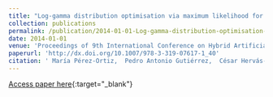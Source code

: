 ```yaml
---
title: "Log-gamma distribution optimisation via maximum likelihood for ordered probability estimates"
collection: publications
permalink: /publication/2014-01-01-Log-gamma-distribution-optimisation-via-maximum-likelihood-for-ordered-probability-estimates
date: 2014-01-01
venue: 'Proceedings of 9th International Conference on Hybrid Artificial Intelligence Systems (HAIS2014)'
paperurl: 'http://dx.doi.org/10.1007/978-3-319-07617-1_40'
citation: ' María Pérez-Ortiz,  Pedro Antonio Gutiérrez,  César Hervás-Martínez, &quot;Log-gamma distribution optimisation via maximum likelihood for ordered probability estimates.&quot; Proceedings of 9th International Conference on Hybrid Artificial Intelligence Systems (HAIS2014), Vol.8480, 2014, Salamanca (Spain), pp.454--465.'
---
```

[Access paper here](http://dx.doi.org/10.1007/978-3-319-07617-1_40){:target="_blank"}

